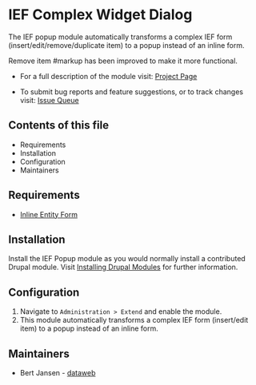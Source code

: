 # IEF Complex Widget Dialog

The IEF popup module automatically transforms a complex IEF form
(insert/edit/remove/duplicate item) to a popup instead of an inline
form.

Remove item #markup has been improved to make it more functional.

- For a full description of the module visit:
  [Project Page](https://www.drupal.org/project/ief_popup)

- To submit bug reports and feature suggestions, or to track changes
  visit: [Issue Queue](https://www.drupal.org/project/issues/ief_popup)


## Contents of this file

- Requirements
- Installation
- Configuration
- Maintainers


## Requirements

- [Inline Entity Form](https://www.drupal.org/project/inline_entity_form)


## Installation

Install the IEF Popup module as you would normally install a contributed
Drupal module. Visit [Installing Drupal Modules](https://www.drupal.org/docs/extending-drupal/installing-modules) for further
information.

## Configuration

1. Navigate to `Administration > Extend` and enable the module.
1. This module automatically transforms a complex IEF form (insert/edit
   item) to a popup instead of an inline form.

## Maintainers

- Bert Jansen - [dataweb](https://www.drupal.org/u/dataweb)
